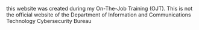 this website was created during my On-The-Job Training (OJT). This is not the official website of the Department of Information and Communications Technology Cybersecurity Bureau